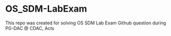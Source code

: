 # OS_SDM-LabExam
This repo was created for solving OS SDM Lab Exam Github question during PG-DAC @ CDAC, Acts
